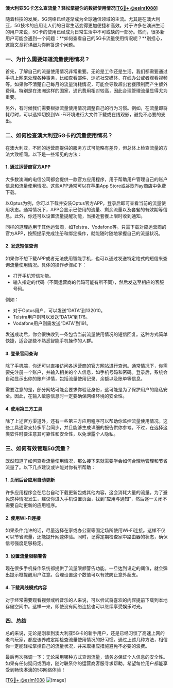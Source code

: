 **澳大利亚5G卡怎么查流量？轻松掌握你的数据使用情况[[TG💪+ @esim1088](https://t.me/s/esim1088)]**

随着科技的发展，5G网络已经逐渐成为全球通信领域的主流。尤其是在澳大利亚，5G技术的应用让人们的日常生活变得更加便捷和高效。对于许多在澳洲生活的用户来说，5G卡的使用已经成为日常生活中不可或缺的一部分。然而，很多新用户可能会遇到一个问题：**如何查看自己的5G卡流量使用情况呢？**别担心，这篇文章将详细为你解答这个问题。

### **一、为什么需要知道流量使用情况？**

首先，了解自己的流量使用情况非常重要。无论是工作还是生活，我们都需要通过手机上网来处理各种事务，比如查看邮件、浏览社交媒体、在线办公或者观看视频等。如果你不清楚自己每月的流量消耗情况，可能会导致超出套餐限制而产生额外费用。特别是在澳洲这样的国家，通讯费用相对较高，因此合理管理流量显得尤为重要。

另外，有时候我们需要根据流量使用情况调整自己的行为习惯。例如，在流量即将耗尽时，可以选择切换到Wi-Fi环境进行大文件下载或在线观影，避免不必要的支出。

### **二、如何检查澳大利亚5G卡的流量使用情况？**

在澳大利亚，不同的运营商提供的服务方式可能略有差异，但总体上检查流量的方法大致相同。以下是一些常见的方法：

#### **1. 通过运营商官方APP**

大多数澳洲的电信公司都会提供一款官方应用程序，用于帮助用户管理自己的账户信息和流量使用情况。这些APP通常可以在苹果App Store或谷歌Play商店中免费下载。

以Optus为例，你可以下载并安装Optus官方APP，登录后即可查看当前的流量使用状态。通常情况下，APP会显示已使用的流量、剩余流量以及套餐的有效期等信息。此外，你还可以设置流量提醒功能，当接近套餐上限时收到通知。

同样的道理适用于其他运营商，如Telstra、Vodafone等。只需下载对应运营商的官方APP，按照提示完成注册和绑定操作，就能随时随地掌握自己的流量状况。

#### **2. 发送短信查询**

如果你不想下载APP或者无法使用智能手机，也可以通过发送特定格式的短信来查询流量使用情况。具体的操作步骤如下：

- 打开手机短信功能。
- 输入指定的代码（不同运营商的代码可能有所不同），然后发送至相应的客服号码。

例如：
- 对于Optus用户，可以发送“DATA”到132010。
- Telstra用户则可以发送“DATA”到176。
- Vodafone用户则需发送“DATA”到191。

发送成功后，你会很快收到一条包含当前流量使用情况的短信回复。这种方式简单快捷，适合那些不熟悉智能手机操作的人群。

#### **3. 登录官网查询**

除了手机端，你还可以直接访问各运营商的官方网站进行查询。通常情况下，你需要先注册一个账户，并输入相关的个人信息，如手机号码和密码。登录后，系统会自动显示出你的账户详情，包括流量使用记录、余额以及账单等信息。

需要注意的是，部分网站可能会要求你验证身份，这可能是为了保护用户的隐私安全。因此，在输入敏感信息时一定要确保网络环境的安全性。

#### **4. 使用第三方工具**

除了上述官方渠道外，还有一些第三方应用程序可以帮助你监控流量使用情况。这些工具通常支持多平台同步，并且能够生成详细的报告供你参考。不过，在选择这类软件时要注意其可靠性和安全性，以免泄露个人隐私。

### **三、如何有效管理5G流量？**

既然知道了如何查看流量使用情况，那么接下来就需要学会如何合理地管理和节省流量了。以下几点建议或许能对你有所帮助：

#### **1. 关闭后台应用自动更新**

许多应用程序会在后台自动下载更新包或其他内容，这会消耗大量的流量。为了避免这种情况发生，建议你进入手机设置页面，找到“应用与通知”，然后逐一关闭不需要自动更新的应用程序。

#### **2. 使用Wi-Fi连接**

如果条件允许的话，尽量选择在家或办公室等固定场所使用Wi-Fi连接。这样不仅可以节省流量，还能提升网速体验。同时，记得定期检查家中路由器的状态，确保信号强度足够稳定。

#### **3. 设置流量限额警告**

现在很多手机操作系统都提供了流量限额警告功能。一旦达到设定的阈值，就会弹出提示框提醒用户注意。合理设置这个数值可以有效防止意外超支。

#### **4. 下载离线模式内容**

对于经常需要观看视频或听音乐的人来说，可以尝试将喜欢的内容提前下载到本地存储空间中。这样一来，即使没有网络连接也可以继续享受娱乐时光。

### **四、总结**

总的来说，无论是刚拿到澳大利亚5G卡的新手用户，还是已经习惯了高速上网的老鸟玩家，都应该养成定期检查流量使用情况的好习惯。通过上述几种方法，相信你一定能轻松掌控自己的流量状况，并采取相应措施避免不必要的浪费。

最后再次强调一下：无论采用哪种方式查询流量，请务必保证个人信息的安全性。如果有任何疑问或困难，随时联系你的运营商客服寻求帮助。希望每位用户都能享受到畅快淋漓的5G网络体验！

[[TG💪+ @esim1088](https://t.me/s/esim1088) ![Image](https://i.postimg.cc/4NQfJmqS/Snipaste-2025-05-13-00-14-12.png)]
